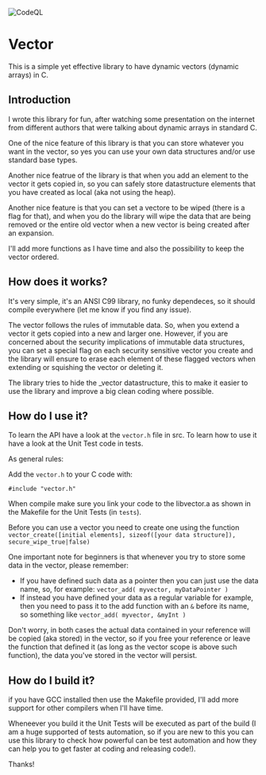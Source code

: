 ![CodeQL](https://github.com/pzaino/vector/actions/workflows/codeql-analysis.yml/badge.svg)

# Vector
This is a simple yet effective library to have dynamic vectors (dynamic arrays) in C.

## Introduction
I wrote this library for fun, after watching some presentation on the internet from different authors that were talking about dynamic arrays in standard C.

One of the nice feature of this library is that you can store whatever you want in the vector, so yes you can use your own data structures and/or use standard base types.

Another nice featrue of the library is that when you add an element to the vector it gets copied in, so you can safely store datastructure elements that you have created as local (aka not using the heap).

Another nice feature is that you can set a vectore to be wiped (there is a flag for that), and when you do the library will wipe the data that are being removed or the entire old vector when a new vector is being created after an expansion.

I'll add more functions as I have time and also the possibility to keep the vector ordered.

## How does it works?
It's very simple, it's an ANSI C99 library, no funky dependeces, so it should compile everywhere (let me know if you find any issue).

The vector follows the rules of immutable data. So, when you extend a vector it gets copied into a new and larger one. However, if you are concerned about the security implications of immutable data structures, you can set a special flag on each security sensitive vector you create and the library will ensure to erase each element of these flagged vectors when extending or squishing the vector or deleting it.

The library tries to hide the _vector datastructure, this to make it easier to use the library and improve a big clean coding where possible.

## How do I use it?
To learn the API have a look at the `vector.h` file in src. To learn how to use it have a look at the Unit Test code in tests.

As general rules:

Add the `vector.h` to your C code with:

```
#include "vector.h"
```

When compile make sure you link your code to the libvector.a as shown in the Makefile for the Unit Tests (in `tests`).

Before you can use a vector you need to create one using the function `vector_create([initial elements], sizeof([your data structure]), secure_wipe_true|false)`

One important note for beginners is that whenever you try to store some data in the vector, please remember:

* If you have defined such data as a pointer then you can just use the data name, so, for example: `vector_add( myvector, myDataPointer )`
* If instead you have defined your data as a regular variable for example, then you need to pass it to the add function with an `&` before its name, so something like `vector_add( myvector, &myInt )`

Don't worry, in both cases the actual data contained in your reference will be copied (aka stored) in the vector, so if you free your reference or leave the function that defined it (as long as the vector scope is above such function), the data you've stored in the vector will persist.

## How do I build it?
if you have GCC installed then use the Makefile provided, I'll add more support for other compilers when I'll have time.

Wheneever you build it the Unit Tests will be executed as part of the build (I am a huge supported of tests automation, so if you are new to this you can use this library to check how powerful can be test automation and how they can help you to get faster at coding and releasing code!).


Thanks!

